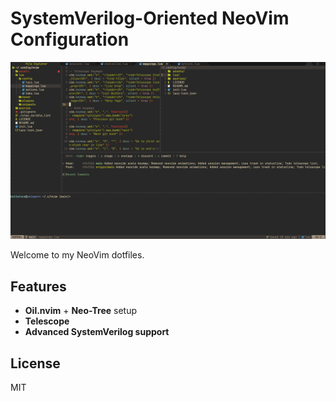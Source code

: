 # SystemVerilog-Oriented NeoVim Configuration

![showcase](./assets/showcase.png)

Welcome to my NeoVim dotfiles.

## Features

- **Oil.nvim** + **Neo-Tree** setup
- **Telescope**
- **Advanced SystemVerilog support**

## License
MIT

